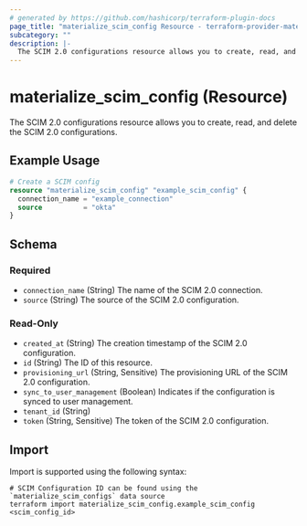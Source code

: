 ```yaml
---
# generated by https://github.com/hashicorp/terraform-plugin-docs
page_title: "materialize_scim_config Resource - terraform-provider-materialize"
subcategory: ""
description: |-
  The SCIM 2.0 configurations resource allows you to create, read, and delete the SCIM 2.0 configurations.
---
```


# materialize_scim_config (Resource)

The SCIM 2.0 configurations resource allows you to create, read, and delete the SCIM 2.0 configurations.

## Example Usage

```terraform
# Create a SCIM config
resource "materialize_scim_config" "example_scim_config" {
  connection_name = "example_connection"
  source          = "okta"
}
```

<!-- schema generated by tfplugindocs -->
## Schema

### Required

- `connection_name` (String) The name of the SCIM 2.0 connection.
- `source` (String) The source of the SCIM 2.0 configuration.

### Read-Only

- `created_at` (String) The creation timestamp of the SCIM 2.0 configuration.
- `id` (String) The ID of this resource.
- `provisioning_url` (String, Sensitive) The provisioning URL of the SCIM 2.0 configuration.
- `sync_to_user_management` (Boolean) Indicates if the configuration is synced to user management.
- `tenant_id` (String)
- `token` (String, Sensitive) The token of the SCIM 2.0 configuration.

## Import

Import is supported using the following syntax:

```shell
# SCIM Configuration ID can be found using the `materialize_scim_configs` data source
terraform import materialize_scim_config.example_scim_config <scim_config_id>
```
